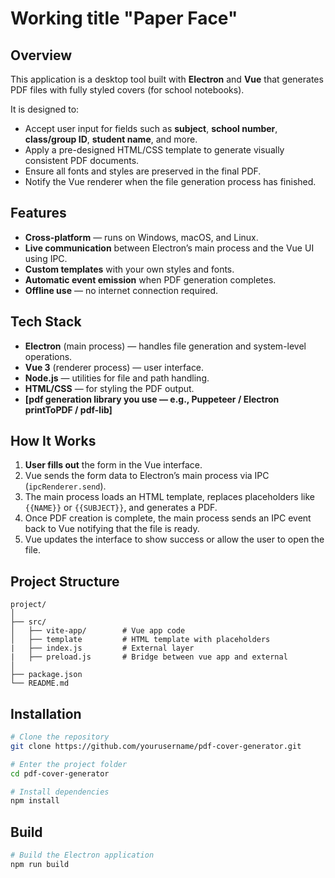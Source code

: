 
#  Working title "Paper Face"

## Overview

This application is a desktop tool built with **Electron** and **Vue** that generates PDF files with fully styled covers (for school notebooks).

It is designed to:

* Accept user input for fields such as **subject**, **school number**, **class/group ID**, **student name**, and more.
* Apply a pre-designed HTML/CSS template to generate visually consistent PDF documents.
* Ensure all fonts and styles are preserved in the final PDF.
* Notify the Vue renderer when the file generation process has finished.

## Features

* **Cross-platform** — runs on Windows, macOS, and Linux.
* **Live communication** between Electron’s main process and the Vue UI using IPC.
* **Custom templates** with your own styles and fonts.
* **Automatic event emission** when PDF generation completes.
* **Offline use** — no internet connection required.

## Tech Stack

* **Electron** (main process) — handles file generation and system-level operations.
* **Vue 3** (renderer process) — user interface.
* **Node.js** — utilities for file and path handling.
* **HTML/CSS** — for styling the PDF output.
* **\[pdf generation library you use — e.g., Puppeteer / Electron printToPDF / pdf-lib]**

## How It Works

1. **User fills out** the form in the Vue interface.
2. Vue sends the form data to Electron’s main process via IPC (`ipcRenderer.send`).
3. The main process loads an HTML template, replaces placeholders like `{{NAME}}` or `{{SUBJECT}}`, and generates a PDF.
4. Once PDF creation is complete, the main process sends an IPC event back to Vue notifying that the file is ready.
5. Vue updates the interface to show success or allow the user to open the file.

## Project Structure

```
project/
│
├── src/
│   ├── vite-app/        # Vue app code
│   ├── template         # HTML template with placeholders
|   ├── index.js         # External layer
|   ├── preload.js       # Bridge between vue app and external
│
├── package.json
└── README.md
```

## Installation

```bash
# Clone the repository
git clone https://github.com/yourusername/pdf-cover-generator.git

# Enter the project folder
cd pdf-cover-generator

# Install dependencies
npm install
```

## Build

```bash
# Build the Electron application
npm run build
```

